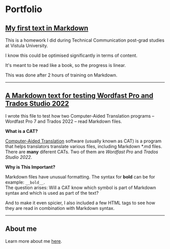 Portfolio
===
## [My first text in Markdown](./Project-Woźnikowski-2022-11-27.md)
This is a homework I did during Technical Communication post-grad studies at Vistula University.

I know this could be optimised significantly in terms of content.

It's meant to be read like a book, so the progress is linear.

This was done after 2 hours of training on Markdown.

---

## [A Markdown text for testing Wordfast Pro and Trados Studio 2022](./Markdown-in-CAT-test.md)
I wrote this file to test how two Computer-Aided Translation programs – Wordfast Pro 7 and Trados 2022 – read Markdown files.

**What is a CAT?**

[Computer-Aided Translation](https://en.wikipedia.org/wiki/Computer-assisted_translation) software (usually known as CAT) is a program that helps translators translate various files, including Markdown \*.md files.
There are **many** diferent CATs. Two of them are *Wordfast Pro* and *Trados Studio 2022*.

**Why is This Important?**

Markdown files have unusual formatting. The syntax for __bold__ can be for example: `__bold__`.  
The question arises: Will a CAT know which symbol is part of Markdown syntax and which is used as part of the text?

And to make it even spicier, I also included a few HTML tags to see how they are read in combination with Markdown syntax.

---

## About me

Learn more about me [here](./ABOUT.md).
